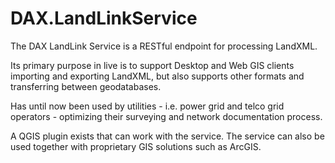 # DAX.LandLinkService
The DAX LandLink Service is a RESTful endpoint for processing LandXML.

Its primary purpose in live is to support Desktop and Web GIS clients importing and exporting LandXML, but also supports other formats and transferring between geodatabases.

Has until now been used by utilities - i.e. power grid and telco grid operators - optimizing their surveying and network documentation process.

A QGIS plugin exists that can work with the service. The service can also be used together with proprietary GIS solutions such as ArcGIS.
